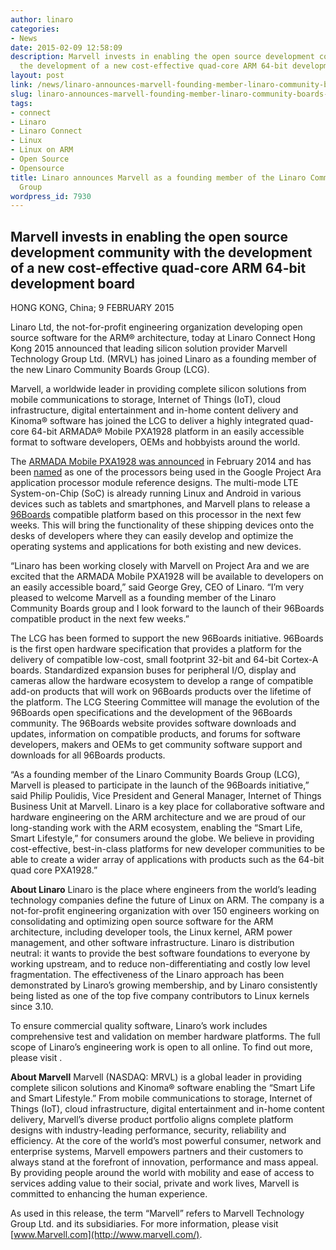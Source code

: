 ```yaml
---
author: linaro
categories:
- News
date: 2015-02-09 12:58:09
description: Marvell invests in enabling the open source development community with
  the development of a new cost-effective quad-core ARM 64-bit development board
layout: post
link: /news/linaro-announces-marvell-founding-member-linaro-community-boards-group/
slug: linaro-announces-marvell-founding-member-linaro-community-boards-group
tags:
- connect
- Linaro
- Linaro Connect
- Linux
- Linux on ARM
- Open Source
- Opensource
title: Linaro announces Marvell as a founding member of the Linaro Community Boards
  Group
wordpress_id: 7930
---
```


## Marvell invests in enabling the open source development community with the development of a new cost-effective quad-core ARM 64-bit development board

HONG KONG, China; 9 FEBRUARY 2015

Linaro Ltd, the not-for-profit engineering organization developing open source software for the ARM® architecture, today at Linaro Connect Hong Kong 2015 announced that leading silicon solution provider Marvell Technology Group Ltd. (MRVL) has joined Linaro as a founding member of the new Linaro Community Boards Group (LCG).

Marvell, a worldwide leader in providing complete silicon solutions from mobile communications to storage, Internet of Things (IoT), cloud infrastructure, digital entertainment and in-home content delivery and Kinoma® software has joined the LCG to deliver a highly integrated quad-core 64-bit ARMADA® Mobile PXA1928 platform in an easily accessible format to software developers, OEMs and hobbyists around the world.

The [ARMADA Mobile PXA1928 was announced](http://www.marvell.com/company/news/pressDetail.do?releaseID=5078) in February 2014 and has been [named](https://plus.google.com/+GoogleATAP/posts/CNa71nE6kfN) as one of the processors being used in the Google Project Ara application processor module reference designs. The multi-mode LTE System-on-Chip (SoC) is already running Linux and Android in various devices such as tablets and smartphones, and Marvell plans to release a [96Boards](https://www.96boards.org/) compatible platform based on this processor in the next few weeks. This will bring the functionality of these shipping devices onto the desks of developers where they can easily develop and optimize the operating systems and applications for both existing and new devices.

“Linaro has been working closely with Marvell on Project Ara and we are excited that the ARMADA Mobile PXA1928 will be available to developers on an easily accessible board,” said George Grey, CEO of Linaro. “I’m very pleased to welcome Marvell as a founding member of the Linaro Community Boards group and I look forward to the launch of their 96Boards compatible product in the next few weeks.”

The LCG has been formed to support the new 96Boards initiative. 96Boards is the first open hardware specification that provides a platform for the delivery of compatible low-cost, small footprint 32-bit and 64-bit Cortex-A boards. Standardized expansion buses for peripheral I/O, display and cameras allow the hardware ecosystem to develop a range of compatible add-on products that will work on 96Boards products over the lifetime of the platform. The LCG Steering Committee will manage the evolution of the 96Boards open specifications and the development of the 96Boards community. The 96Boards website provides software downloads and updates, information on compatible products, and forums for software developers, makers and OEMs to get community software support and downloads for all 96Boards products.

“As a founding member of the Linaro Community Boards Group (LCG), Marvell is pleased to participate in the launch of the 96Boards initiative,” said Philip Poulidis, Vice President and General Manager, Internet of Things Business Unit at Marvell. Linaro is a key place for collaborative software and hardware engineering on the ARM architecture and we are proud of our long-standing work with the ARM ecosystem, enabling the “Smart Life, Smart Lifestyle,” for consumers around the globe. We believe in providing cost-effective, best-in-class platforms for new developer communities to be able to create a wider array of applications with products such as the 64-bit quad core PXA1928.”



**About Linaro** Linaro is the place where engineers from the world’s leading technology companies define the future of Linux on ARM. The company is a not-for-profit engineering organization with over 150 engineers working on consolidating and optimizing open source software for the ARM architecture, including developer tools, the Linux kernel, ARM power management, and other software infrastructure. Linaro is distribution neutral: it wants to provide the best software foundations to everyone by working upstream, and to reduce non-differentiating and costly low level fragmentation. The effectiveness of the Linaro approach has been demonstrated by Linaro’s growing membership, and by Linaro consistently being listed as one of the top five company contributors to Linux kernels since 3.10.

To ensure commercial quality software, Linaro’s work includes comprehensive test and validation on member hardware platforms. The full scope of Linaro’s engineering work is open to all online. To find out more, please visit []().


**About Marvell** Marvell (NASDAQ: MRVL) is a global leader in providing complete silicon solutions and Kinoma® software enabling the “Smart Life and Smart Lifestyle.” From mobile communications to storage, Internet of Things (IoT), cloud infrastructure, digital entertainment and in-home content delivery, Marvell’s diverse product portfolio aligns complete platform designs with industry-leading performance, security, reliability and efficiency. At the core of the world’s most powerful consumer, network and enterprise systems, Marvell empowers partners and their customers to always stand at the forefront of innovation, performance and mass appeal. By providing people around the world with mobility and ease of access to services adding value to their social, private and work lives, Marvell is committed to enhancing the human experience.

As used in this release, the term “Marvell” refers to Marvell Technology Group Ltd. and its subsidiaries. For more information, please visit [www.Marvell.com](http://www.marvell.com/).